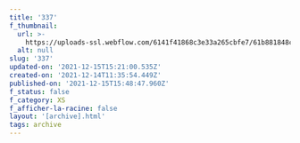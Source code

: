 ```yaml
---
title: '337'
f_thumbnail:
  url: >-
    https://uploads-ssl.webflow.com/6141f41868c3e33a265cbfe7/61b881848cc9ce7e7b8f7b5e_337.jpg
  alt: null
slug: '337'
updated-on: '2021-12-15T15:21:00.535Z'
created-on: '2021-12-14T11:35:54.449Z'
published-on: '2021-12-15T15:48:47.960Z'
f_status: false
f_category: XS
f_afficher-la-racine: false
layout: '[archive].html'
tags: archive
---
```



